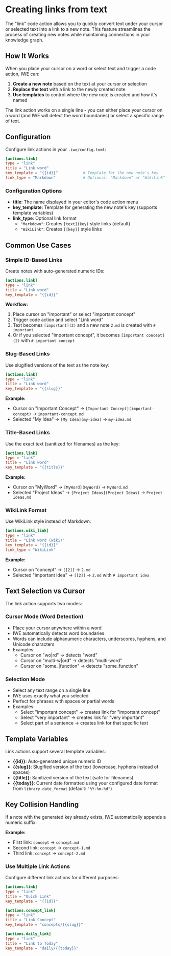 # Creating links from text

The "link" code action allows you to quickly convert text under your cursor or selected text into a link to a new note. This feature streamlines the process of creating new notes while maintaining connections in your knowledge graph.

## How It Works

When you place your cursor on a word or select text and trigger a code action, IWE can:

1. **Create a new note** based on the text at your cursor or selection
2. **Replace the text** with a link to the newly created note
3. **Use templates** to control where the new note is created and how it's named

The link action works on a single line - you can either place your cursor on a word (and IWE will detect the word boundaries) or select a specific range of text.

## Configuration

Configure link actions in your `.iwe/config.toml`:

```toml
[actions.link]
type = "link"
title = "Link word"
key_template = "{{id}}"           # Template for the new note's key
link_type = "Markdown"            # Optional: "Markdown" or "WikiLink"
```

### Configuration Options

- **title**: The name displayed in your editor's code action menu
- **key_template**: Template for generating the new note's key (supports template variables)
- **link_type**: Optional link format
  - `"Markdown"`: Creates `[text](key)` style links (default)
  - `"WikiLink"`: Creates `[[key]]` style links

## Common Use Cases

### Simple ID-Based Links

Create notes with auto-generated numeric IDs:

```toml
[actions.link]
type = "link"
title = "Link word"
key_template = "{{id}}"
```

**Workflow:**
1. Place cursor on "important" or select "important concept"
2. Trigger code action and select "Link word"
3. Text becomes `[important](2)` and a new note `2.md` is created with `# important`
4. Or if you selected "important concept", it becomes `[important concept](2)` with `# important concept`

### Slug-Based Links

Use slugified versions of the text as the note key:

```toml
[actions.link]
type = "link"
title = "Link word"
key_template = "{{slug}}"
```

**Example:**
- Cursor on "Important Concept" → `[Important Concept](important-concept)` → `important-concept.md`
- Selected "My Idea" → `[My Idea](my-idea)` → `my-idea.md`

### Title-Based Links

Use the exact text (sanitized for filenames) as the key:

```toml
[actions.link]
type = "link"
title = "Link word"
key_template = "{{title}}"
```

**Example:**
- Cursor on "MyWord" → `[MyWord](MyWord)` → `MyWord.md`
- Selected "Project Ideas" → `[Project Ideas](Project Ideas)` → `Project Ideas.md`

### WikiLink Format

Use WikiLink style instead of Markdown:

```toml
[actions.wiki_link]
type = "link"
title = "Link word (wiki)"
key_template = "{{id}}"
link_type = "WikiLink"
```

**Example:**
- Cursor on "concept" → `[[2]]` → `2.md`
- Selected "important idea" → `[[2]]` → `2.md` with `# important idea`

## Text Selection vs Cursor

The link action supports two modes:

### Cursor Mode (Word Detection)
- Place your cursor anywhere within a word
- IWE automatically detects word boundaries
- Words can include alphanumeric characters, underscores, hyphens, and Unicode characters
- Examples:
  - Cursor on "wo|rd" → detects "word"
  - Cursor on "multi-w|ord" → detects "multi-word"
  - Cursor on "some_|function" → detects "some_function"

### Selection Mode
- Select any text range on a single line
- IWE uses exactly what you selected
- Perfect for phrases with spaces or partial words
- Examples:
  - Select "important concept" → creates link for "important concept"
  - Select "very important" → creates link for "very important"
  - Select part of a sentence → creates link for that specific text

## Template Variables

Link actions support several template variables:

- **{{id}}**: Auto-generated unique numeric ID
- **{{slug}}**: Slugified version of the text (lowercase, hyphens instead of spaces)
- **{{title}}**: Sanitized version of the text (safe for filenames)
- **{{today}}**: Current date formatted using your configured date format from `library.date_format` (default: `"%Y-%m-%d"`)

## Key Collision Handling

If a note with the generated key already exists, IWE automatically appends a numeric suffix:

**Example:**
- First link: `concept` → `concept.md`
- Second link: `concept` → `concept-1.md`
- Third link: `concept` → `concept-2.md`

### Use Multiple Link Actions

Configure different link actions for different purposes:

```toml
[actions.link]
type = "link"
title = "Quick Link"
key_template = "{{id}}"

[actions.concept_link]
type = "link"
title = "Link Concept"
key_template = "concepts/{{slug}}"

[actions.daily_link]
type = "link"
title = "Link to Today"
key_template = "daily/{{today}}"
```
